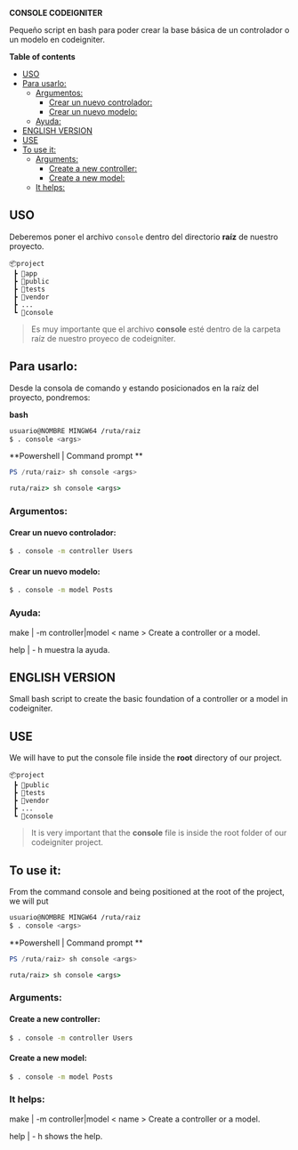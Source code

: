 **CONSOLE CODEIGNITER**

Pequeño script en bash para poder crear la base básica de un controlador o un modelo en codeigniter.


**Table of contents**


- [USO](#uso)
- [Para usarlo:](#para-usarlo)
  - [Argumentos:](#argumentos)
    - [Crear un nuevo controlador:](#crear-un-nuevo-controlador)
    - [Crear un nuevo modelo:](#crear-un-nuevo-modelo)
  - [Ayuda:](#ayuda)
- [ENGLISH VERSION](#english-version)
- [USE](#use)
- [To use it:](#to-use-it)
  - [Arguments:](#arguments)
    - [Create a new controller:](#create-a-new-controller)
    - [Create a new model:](#create-a-new-model)
  - [It helps:](#it-helps)



## USO

Deberemos poner el archivo `console` dentro del directorio **raíz** de nuestro proyecto.

```
📦project
 ┣ 📂app
 ┣ 📂public
 ┣ 📂tests
 ┣ 📂vendor
 ┣ ...
 ┗ 📜console

```
> Es muy importante que el archivo **console** esté dentro de la carpeta raíz de nuestro proyeco de codeigniter.

## Para usarlo:

Desde la consola de comando y estando posicionados en la raíz del proyecto, pondremos:

**bash**

```bash
usuario@NOMBRE MINGW64 /ruta/raiz 
$ . console <args> 

```

**Powershell | Command prompt **

```powershell
PS /ruta/raiz> sh console <args> 
```

```cmd
ruta/raiz> sh console <args>
```



### Argumentos:

####  Crear un nuevo controlador:

```bash
$ . console -m controller Users
```

#### Crear un nuevo modelo:

```bash
$ . console -m model Posts
```

### Ayuda:

make | -m controller|model < name >  Create a controller or a model.

help | - h muestra la ayuda.



## ENGLISH VERSION

Small bash script to create the basic foundation of a controller or a model in codeigniter.

## USE

We will have to put the console file inside the **root** directory of our project.

```
📦project
 ┣ 📂public
 ┣ 📂tests
 ┣ 📂vendor
 ┣ ...
 ┗ 📜console

```

> It is very important that the **console** file is inside the root folder of our codeigniter project.

## To use it:

From the command console and being positioned at the root of the project, we will put

```bash
usuario@NOMBRE MINGW64 /ruta/raiz 
$ . console <args> 

```

**Powershell | Command prompt **

```powershell
PS /ruta/raiz> sh console <args> 
```

```cmd
ruta/raiz> sh console <args>
```



### Arguments:

####  Create a new controller:

```bash
$ . console -m controller Users
```

#### Create a new model:

```bash
$ . console -m model Posts
```

### It helps:

make | -m controller|model < name >  Create a controller or a model.

help | - h shows the help.